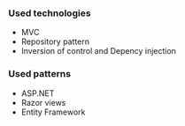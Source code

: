 
### Used technologies

- MVC
- Repository pattern
- Inversion of control and Depency injection

### Used patterns

- ASP.NET 
- Razor views
- Entity Framework
